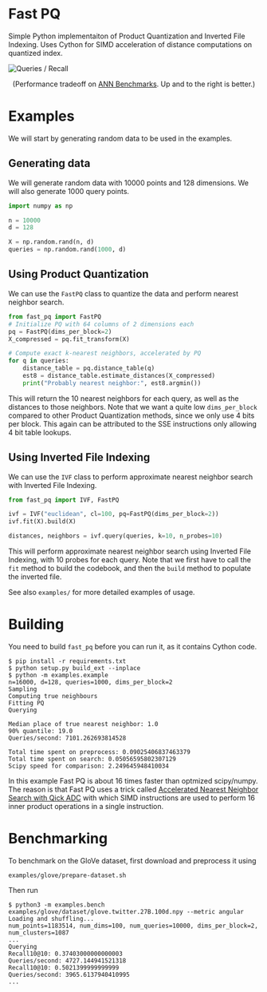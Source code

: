 # Fast PQ
Simple Python implementaiton of Product Quantization and Inverted File Indexing.
Uses Cython for SIMD acceleration of distance computations on quantized index.

![Queries / Recall](https://raw.githubusercontent.com/thomasahle/fast_pq/main/plot.png)

<p align="center">
(Performance tradeoff on <a href="http://ann-benchmarks.com/glove-100-angular_10_angular.html">ANN Benchmarks</a>. Up and to the right is better.)
</p>

# Examples

We will start by generating random data to be used in the examples.

## Generating data

We will generate random data with 10000 points and 128 dimensions. We will also generate 1000 query points.

```python
import numpy as np

n = 10000
d = 128

X = np.random.rand(n, d)
queries = np.random.rand(1000, d)
```

## Using Product Quantization

We can use the `FastPQ` class to quantize the data and perform nearest neighbor search.

```python
from fast_pq import FastPQ
# Initialize PQ with 64 columns of 2 dimensions each
pq = FastPQ(dims_per_block=2)
X_compressed = pq.fit_transform(X)

# Compute exact k-nearest neighbors, accelerated by PQ
for q in queries:
    distance_table = pq.distance_table(q)
    est8 = distance_table.estimate_distances(X_compressed)
    print("Probably nearest neighbor:", est8.argmin())

```

This will return the 10 nearest neighbors for each query, as well as the distances to those neighbors.
Note that we want a quite low `dims_per_block` compared to other Product Quantization methods, since we only use 4 bits per block.
This again can be attributed to the SSE instructions only allowing 4 bit table lookups.

## Using Inverted File Indexing

We can use the `IVF` class to perform approximate nearest neighbor search with Inverted File Indexing.

```python
from fast_pq import IVF, FastPQ

ivf = IVF("euclidean", cl=100, pq=FastPQ(dims_per_block=2))
ivf.fit(X).build(X)

distances, neighbors = ivf.query(queries, k=10, n_probes=10)
```

This will perform approximate nearest neighbor search using Inverted File Indexing, with 10 probes for each query. Note that we first have to call the `fit` method to build the codebook, and then the `build` method to populate the inverted file.

See also `examples/` for more detailed examples of usage.

# Building

You need to build `fast_pq` before you can run it, as it contains Cython code.

```
$ pip install -r requirements.txt
$ python setup.py build_ext --inplace
$ python -m examples.example
n=16000, d=128, queries=1000, dims_per_block=2
Sampling
Computing true neighbours
Fitting PQ
Querying

Median place of true nearest neighbor: 1.0
90% quantile: 19.0
Queries/second: 7101.262693814528

Total time spent on preprocess: 0.09025406837463379
Total time spent on search: 0.05056595802307129
Scipy speed for comparison: 2.249645948410034
```
In this example Fast PQ is about 16 times faster than optmized scipy/numpy.
The reason is that Fast PQ uses a trick called [Accelerated Nearest Neighbor Search with Qick ADC](https://dl.acm.org/doi/abs/10.1145/3078971.3078992)
with which SIMD instructions are used to perform 16 inner product operations in a single instruction.

# Benchmarking
To benchmark on the GloVe dataset, first download and preprocess it using
```
examples/glove/prepare-dataset.sh
```
Then run
```
$ python3 -m examples.bench examples/glove/dataset/glove.twitter.27B.100d.npy --metric angular
Loading and shuffling...
num_points=1183514, num_dims=100, num_queries=10000, dims_per_block=2, num_clusters=1087
...
Querying
Recall10@10: 0.37403000000000003
Queries/second: 4727.144941521318
Recall10@10: 0.5021399999999999
Queries/second: 3965.6137940410995
...
```
